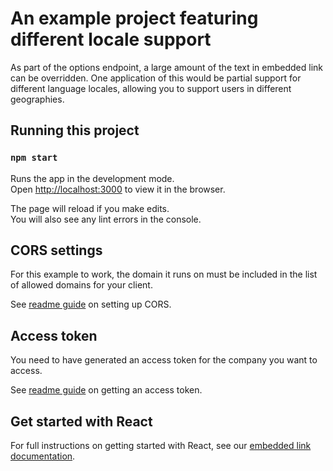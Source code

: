 # An example project featuring different locale support

As part of the options endpoint, a large amount of the text in embedded link can be overridden. One application of this would be partial support for different language locales, allowing you to support users in different geographies.

## Running this project

### `npm start`

Runs the app in the development mode.\
Open [http://localhost:3000](http://localhost:3000) to view it in the browser.

The page will reload if you make edits.\
You will also see any lint errors in the console.

## CORS settings

For this example to work, the domain it runs on must be included in the list of allowed domains for your client.

See <a href="https://github.com/codatio/sdk-connections/tree/main#set-cors-domains" target="_blank">readme guide</a> on setting up CORS.

## Access token

You need to have generated an access token for the company you want to access.

See <a href="https://github.com/codatio/sdk-connections/tree/main#generate-access-token" target="_blank">readme guide</a> on getting an access token.

## Get started with React

For full instructions on getting started with React, see our [embedded link documentation](https://docs.codat.io/auth-flow/authorize-embedded-link).